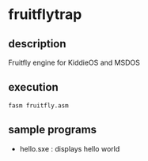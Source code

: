 # fruitflytrap
## description
Fruitfly engine for KiddieOS and MSDOS 

## execution
``` 
fasm fruitfly.asm
```

## sample programs
* hello.sxe : displays hello world
